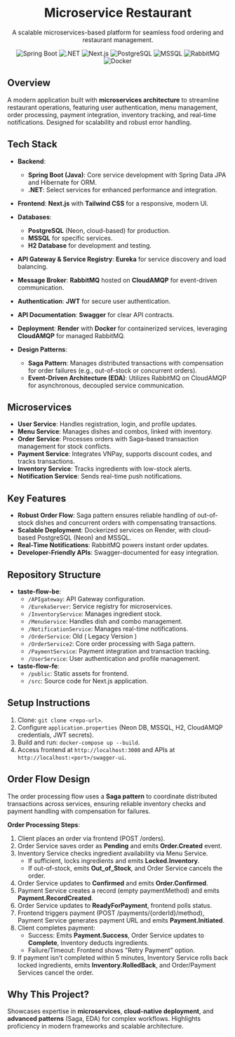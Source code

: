 
<h1 align="center">Microservice Restaurant</h1>

<p align="center">
  A scalable microservices-based platform for seamless food ordering and restaurant management.
</p>

<p align="center">
  <img src="https://img.shields.io/badge/Spring%20Boot-6DB33F?logo=springboot" alt="Spring Boot">
  <img src="https://img.shields.io/badge/.NET-512BD4?logo=dotnet" alt=".NET">
  <img src="https://img.shields.io/badge/Next.js-000000?logo=nextdotjs" alt="Next.js">
  <img src="https://img.shields.io/badge/PostgreSQL-4169E1?logo=postgresql" alt="PostgreSQL">
  <img src="https://img.shields.io/badge/MSSQL-CC2927?logo=microsoftsqlserver" alt="MSSQL">
  <img src="https://img.shields.io/badge/RabbitMQ-FF6600?logo=rabbitmq" alt="RabbitMQ">
  <img src="https://img.shields.io/badge/Docker-2496ED?logo=docker" alt="Docker">
</p>

## Overview
A modern application built with **microservices architecture** to streamline restaurant operations, featuring user authentication, menu management, order processing, payment integration, inventory tracking, and real-time notifications. Designed for scalability and robust error handling.

## Tech Stack
- **Backend**: 
  - **Spring Boot (Java)**: Core service development with Spring Data JPA and Hibernate for ORM.
  - **.NET**: Select services for enhanced performance and integration.
- **Frontend**: **Next.js** with **Tailwind CSS** for a responsive, modern UI.
- **Databases**:
  - **PostgreSQL** (Neon, cloud-based) for production.
  - **MSSQL** for specific services.
  - **H2 Database** for development and testing.
- **API Gateway & Service Registry**: **Eureka** for service discovery and load balancing.
- **Message Broker**: **RabbitMQ** hosted on **CloudAMQP** for event-driven communication.
- **Authentication**: **JWT** for secure user authentication.
- **API Documentation**: **Swagger** for clear API contracts.
- **Deployment**: **Render** with **Docker** for containerized services, leveraging **CloudAMQP** for managed RabbitMQ.

- **Design Patterns**: 
  - **Saga Pattern**: Manages distributed transactions with compensation for order failures (e.g., out-of-stock or concurrent orders).
  - **Event-Driven Architecture (EDA)**: Utilizes RabbitMQ on CloudAMQP for asynchronous, decoupled service communication.

## Microservices
- **User Service**: Handles registration, login, and profile updates.
- **Menu Service**: Manages dishes and combos, linked with inventory.
- **Order Service**: Processes orders with Saga-based transaction management for stock conflicts.
- **Payment Service**: Integrates VNPay, supports discount codes, and tracks transactions.
- **Inventory Service**: Tracks ingredients with low-stock alerts.
- **Notification Service**: Sends real-time push notifications.

## Key Features
- **Robust Order Flow**: Saga pattern ensures reliable handling of out-of-stock dishes and concurrent orders with compensating transactions.
- **Scalable Deployment**: Dockerized services on Render, with cloud-based PostgreSQL (Neon) and MSSQL.
- **Real-Time Notifications**: RabbitMQ powers instant order updates.
- **Developer-Friendly APIs**: Swagger-documented for easy integration.

## Repository Structure
- **taste-flow-be**:
  - `/APIgateway`: API Gateway configuration.
  - `/EurekaServer`: Service registry for microservices.
  - `/InventoryService`: Manages ingredient stock.
  - `/MenuService`: Handles dish and combo management.
  - `/NotificationService`: Manages real-time notifications.
  - `/OrderService`: Old ( Legacy Version )
  - `/OrderService2`: Core order processing with Saga pattern.
  - `/PaymentService`: Payment integration and transaction tracking.
  - `/UserService`: User authentication and profile management.
- **taste-flow-fe**:
  - `/public`: Static assets for frontend.
  - `/src`: Source code for Next.js application.

## Setup Instructions
1. Clone: `git clone <repo-url>`.
2. Configure `application.properties` (Neon DB, MSSQL, H2, CloudAMQP credentials, JWT secrets).
3. Build and run: `docker-compose up --build`.
4. Access frontend at `http://localhost:3000` and APIs at `http://localhost:<port>/swagger-ui`.

## Order Flow Design
The order processing flow uses a **Saga pattern** to coordinate distributed transactions across services, ensuring reliable inventory checks and payment handling with compensation for failures.

**Order Processing Steps**:
1. Client places an order via frontend (POST /orders).
2. Order Service saves order as **Pending** and emits **Order.Created** event.
3. Inventory Service checks ingredient availability via Menu Service.
   - If sufficient, locks ingredients and emits **Locked.Inventory**.
   - If out-of-stock, emits **Out_of_Stock**, and Order Service cancels the order.
4. Order Service updates to **Confirmed** and emits **Order.Confirmed**.
5. Payment Service creates a record (empty paymentMethod) and emits **Payment.RecordCreated**.
6. Order Service updates to **ReadyForPayment**, frontend polls status.
7. Frontend triggers payment (POST /payments/{orderId}/method), Payment Service generates payment URL and emits **Payment.Initiated**.
8. Client completes payment:
   - Success: Emits **Payment.Success**, Order Service updates to **Complete**, Inventory deducts ingredients.
   - Failure/Timeout: Frontend shows "Retry Payment" option.
9. If payment isn't completed within 5 minutes, Inventory Service rolls back locked ingredients, emits **Inventory.RolledBack**, and Order/Payment Services cancel the order.


## Why This Project?
Showcases expertise in **microservices**, **cloud-native deployment**, and **advanced patterns** (Saga, EDA) for complex workflows. Highlights proficiency in modern frameworks and scalable architecture.
